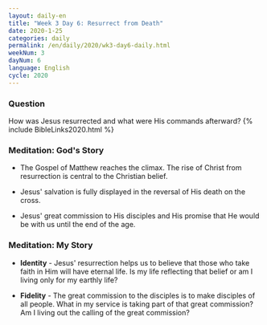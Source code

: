 ```yaml
---
layout: daily-en
title: "Week 3 Day 6: Resurrect from Death"
date: 2020-1-25 
categories: daily
permalink: /en/daily/2020/wk3-day6-daily.html
weekNum: 3
dayNum: 6
language: English
cycle: 2020
---
```


### Question     
How was Jesus resurrected and what were His commands afterward?
{% include BibleLinks2020.html %} 

### Meditation: God's Story   
+ The Gospel of Matthew reaches the climax. The rise of Christ from resurrection is central to the Christian belief. 

+ Jesus' salvation is fully displayed in the reversal of His death on the cross. 

+ Jesus' great commission to His disciples and His promise that He would be with us until the end of the age. 

### Meditation: My Story   
+ **Identity** - Jesus' resurrection helps us to believe that those who take faith in Him will have eternal life. Is my life reflecting that belief or am I living only for my earthly life? 

+ **Fidelity** - The great commission to the disciples is to make disciples of all people. What in my service is taking part of that great commission? Am I living out the calling of the great commission? 
